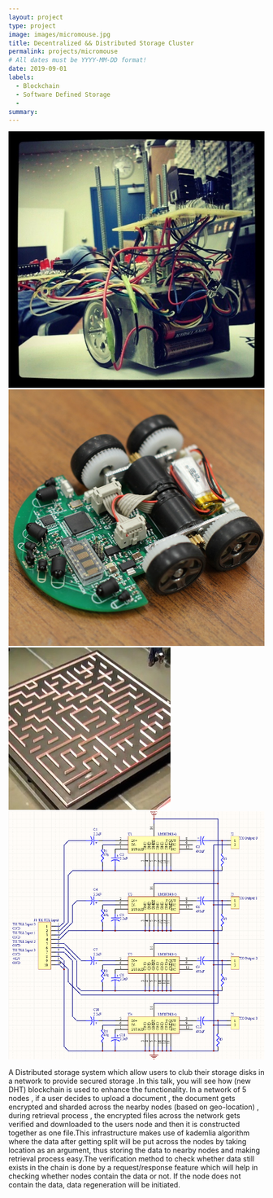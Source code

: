 ```yaml
---
layout: project
type: project
image: images/micromouse.jpg
title: Decentralized && Distributed Storage Cluster
permalink: projects/micromouse
# All dates must be YYYY-MM-DD format!
date: 2019-09-01
labels:
  - Blockchain
  - Software Defined Storage
  - 
summary: 
---
```


<div class="ui small rounded images">
  <img class="ui image" src="../images/micromouse-robot.png">
  <img class="ui image" src="../images/micromouse-robot-2.jpg">
  <img class="ui image" src="../images/micromouse.jpg">
  <img class="ui image" src="../images/micromouse-circuit.png">
</div>

A Distributed storage system which allow users to club their storage disks in a network to provide secured storage .In this talk, you will see how (new DHT) blockchain is used to enhance the functionality. In a network of 5 nodes , if a user decides to upload a document , the document gets encrypted and sharded across the nearby nodes (based on geo-location) , during retrieval process , the encrypted files across the network gets verified and downloaded to the users node and then it is constructed together as one file.This infrastructure makes use of kademlia algorithm where the data after getting split will be put across the nodes by taking location as an argument, thus storing the data to nearby nodes and making retrieval process easy.The verification method to check whether data still exists in the chain is done by a request/response feature which will help in checking whether nodes contain the data or not. If the node does not contain the data, data regeneration will be initiated.


```js
```

